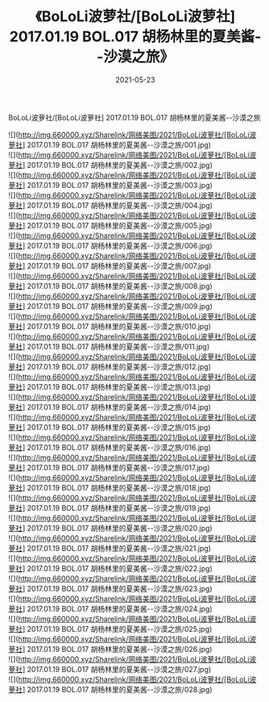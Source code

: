 ﻿---
layout: post
title:  《BoLoLi波萝社/[BoLoLi波萝社] 2017.01.19 BOL.017 胡杨林里的夏美酱--沙漠之旅》
date:   2021-05-23
img: http://img.660000.xyz/Sharelink/网络美图/2021/BoLoLi波萝社/[BoLoLi波萝社] 2017.01.19 BOL.017 胡杨林里的夏美酱--沙漠之旅/000.jpg
categories: [美女, 清纯, 唯美]
---

BoLoLi波萝社/[BoLoLi波萝社] 2017.01.19 BOL.017 胡杨林里的夏美酱--沙漠之旅

 ![](http://img.660000.xyz/Sharelink/网络美图/2021/BoLoLi波萝社/[BoLoLi波萝社] 2017.01.19 BOL.017 胡杨林里的夏美酱--沙漠之旅/001.jpg) <br>![](http://img.660000.xyz/Sharelink/网络美图/2021/BoLoLi波萝社/[BoLoLi波萝社] 2017.01.19 BOL.017 胡杨林里的夏美酱--沙漠之旅/002.jpg) <br>![](http://img.660000.xyz/Sharelink/网络美图/2021/BoLoLi波萝社/[BoLoLi波萝社] 2017.01.19 BOL.017 胡杨林里的夏美酱--沙漠之旅/003.jpg) <br>![](http://img.660000.xyz/Sharelink/网络美图/2021/BoLoLi波萝社/[BoLoLi波萝社] 2017.01.19 BOL.017 胡杨林里的夏美酱--沙漠之旅/004.jpg) <br>![](http://img.660000.xyz/Sharelink/网络美图/2021/BoLoLi波萝社/[BoLoLi波萝社] 2017.01.19 BOL.017 胡杨林里的夏美酱--沙漠之旅/005.jpg) <br>![](http://img.660000.xyz/Sharelink/网络美图/2021/BoLoLi波萝社/[BoLoLi波萝社] 2017.01.19 BOL.017 胡杨林里的夏美酱--沙漠之旅/006.jpg) <br>![](http://img.660000.xyz/Sharelink/网络美图/2021/BoLoLi波萝社/[BoLoLi波萝社] 2017.01.19 BOL.017 胡杨林里的夏美酱--沙漠之旅/007.jpg) <br>![](http://img.660000.xyz/Sharelink/网络美图/2021/BoLoLi波萝社/[BoLoLi波萝社] 2017.01.19 BOL.017 胡杨林里的夏美酱--沙漠之旅/008.jpg) <br>![](http://img.660000.xyz/Sharelink/网络美图/2021/BoLoLi波萝社/[BoLoLi波萝社] 2017.01.19 BOL.017 胡杨林里的夏美酱--沙漠之旅/009.jpg) <br>![](http://img.660000.xyz/Sharelink/网络美图/2021/BoLoLi波萝社/[BoLoLi波萝社] 2017.01.19 BOL.017 胡杨林里的夏美酱--沙漠之旅/010.jpg) <br>![](http://img.660000.xyz/Sharelink/网络美图/2021/BoLoLi波萝社/[BoLoLi波萝社] 2017.01.19 BOL.017 胡杨林里的夏美酱--沙漠之旅/011.jpg) <br>![](http://img.660000.xyz/Sharelink/网络美图/2021/BoLoLi波萝社/[BoLoLi波萝社] 2017.01.19 BOL.017 胡杨林里的夏美酱--沙漠之旅/012.jpg) <br>![](http://img.660000.xyz/Sharelink/网络美图/2021/BoLoLi波萝社/[BoLoLi波萝社] 2017.01.19 BOL.017 胡杨林里的夏美酱--沙漠之旅/013.jpg) <br>![](http://img.660000.xyz/Sharelink/网络美图/2021/BoLoLi波萝社/[BoLoLi波萝社] 2017.01.19 BOL.017 胡杨林里的夏美酱--沙漠之旅/014.jpg) <br>![](http://img.660000.xyz/Sharelink/网络美图/2021/BoLoLi波萝社/[BoLoLi波萝社] 2017.01.19 BOL.017 胡杨林里的夏美酱--沙漠之旅/015.jpg) <br>![](http://img.660000.xyz/Sharelink/网络美图/2021/BoLoLi波萝社/[BoLoLi波萝社] 2017.01.19 BOL.017 胡杨林里的夏美酱--沙漠之旅/016.jpg) <br>![](http://img.660000.xyz/Sharelink/网络美图/2021/BoLoLi波萝社/[BoLoLi波萝社] 2017.01.19 BOL.017 胡杨林里的夏美酱--沙漠之旅/017.jpg) <br>![](http://img.660000.xyz/Sharelink/网络美图/2021/BoLoLi波萝社/[BoLoLi波萝社] 2017.01.19 BOL.017 胡杨林里的夏美酱--沙漠之旅/018.jpg) <br>![](http://img.660000.xyz/Sharelink/网络美图/2021/BoLoLi波萝社/[BoLoLi波萝社] 2017.01.19 BOL.017 胡杨林里的夏美酱--沙漠之旅/019.jpg) <br>![](http://img.660000.xyz/Sharelink/网络美图/2021/BoLoLi波萝社/[BoLoLi波萝社] 2017.01.19 BOL.017 胡杨林里的夏美酱--沙漠之旅/020.jpg) <br>![](http://img.660000.xyz/Sharelink/网络美图/2021/BoLoLi波萝社/[BoLoLi波萝社] 2017.01.19 BOL.017 胡杨林里的夏美酱--沙漠之旅/021.jpg) <br>![](http://img.660000.xyz/Sharelink/网络美图/2021/BoLoLi波萝社/[BoLoLi波萝社] 2017.01.19 BOL.017 胡杨林里的夏美酱--沙漠之旅/022.jpg) <br>![](http://img.660000.xyz/Sharelink/网络美图/2021/BoLoLi波萝社/[BoLoLi波萝社] 2017.01.19 BOL.017 胡杨林里的夏美酱--沙漠之旅/023.jpg) <br>![](http://img.660000.xyz/Sharelink/网络美图/2021/BoLoLi波萝社/[BoLoLi波萝社] 2017.01.19 BOL.017 胡杨林里的夏美酱--沙漠之旅/024.jpg) <br>![](http://img.660000.xyz/Sharelink/网络美图/2021/BoLoLi波萝社/[BoLoLi波萝社] 2017.01.19 BOL.017 胡杨林里的夏美酱--沙漠之旅/025.jpg) <br>![](http://img.660000.xyz/Sharelink/网络美图/2021/BoLoLi波萝社/[BoLoLi波萝社] 2017.01.19 BOL.017 胡杨林里的夏美酱--沙漠之旅/026.jpg) <br>![](http://img.660000.xyz/Sharelink/网络美图/2021/BoLoLi波萝社/[BoLoLi波萝社] 2017.01.19 BOL.017 胡杨林里的夏美酱--沙漠之旅/027.jpg) <br>![](http://img.660000.xyz/Sharelink/网络美图/2021/BoLoLi波萝社/[BoLoLi波萝社] 2017.01.19 BOL.017 胡杨林里的夏美酱--沙漠之旅/028.jpg) <br>